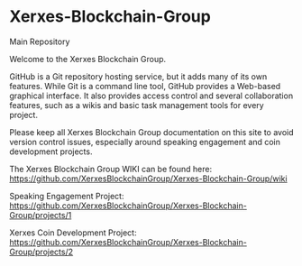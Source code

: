 # Xerxes-Blockchain-Group
Main Repository

Welcome to the Xerxes Blockchain Group.

GitHub is a Git repository hosting service, but it adds many of its own features. While Git is a command line tool, GitHub provides a Web-based graphical interface. It also provides access control and several collaboration features, such as a wikis and basic task management tools for every project.

Please keep all Xerxes Blockchain Group documentation on this site to avoid version control issues, especially around speaking engagement and coin development projects.

The Xerxes Blockchain Group WIKI can be found here:
https://github.com/XerxesBlockchainGroup/Xerxes-Blockchain-Group/wiki

Speaking Engagement Project:
https://github.com/XerxesBlockchainGroup/Xerxes-Blockchain-Group/projects/1

Xerxes Coin Development Project:
https://github.com/XerxesBlockchainGroup/Xerxes-Blockchain-Group/projects/2


